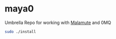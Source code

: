 # maya0
Umbrella Repo for working with [Malamute](https://github.com/zeromq/malamute) and 0MQ

```bash
sudo ./install
```